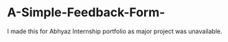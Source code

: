 # A-Simple-Feedback-Form-
I made this for Abhyaz Internship portfolio as major project was unavailable.

